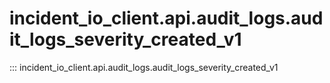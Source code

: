 # incident_io_client.api.audit_logs.audit_logs_severity_created_v1

::: incident_io_client.api.audit_logs.audit_logs_severity_created_v1